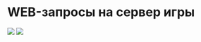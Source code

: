 # WEB-запросы на сервер игры 
<img src="https://sun9-59.userapi.com/impg/esjLz3hsqQBiGT6U89UDrPH_208uQtZVbZ8I-Q/TYU3tWzLARo.jpg?size=646x780&quality=96&sign=8d7a88f5888e09bdcbd1d12b53b76156&type=album">
<img src="https://sun9-61.userapi.com/impg/1OpqgVkVXb0qImwdKFpU5rvyrZHjJjw011KYkA/N5SKCcZcsoM.jpg?size=1280x252&quality=96&sign=0f7f7e64834c3b0c407af021270c8b35&type=album">

